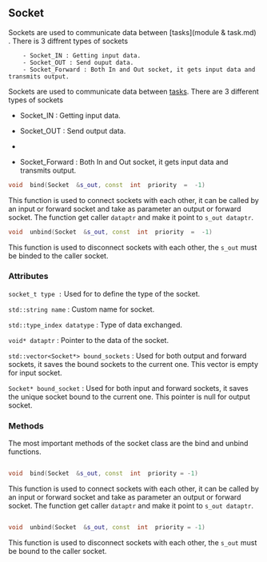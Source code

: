 
## Socket

Sockets are used to communicate data between [tasks](module & task.md) . There is 3 diffrent types of sockets
		
		- Socket_IN : Getting input data.
		- Socket_OUT : Send ouput data.
		- Socket_Forward : Both In and Out socket, it gets input data and transmits output.

Sockets are used to communicate data between [tasks](Task.md). There are 3 different types of sockets

- Socket_IN : Getting input data.

- Socket_OUT : Send output data.
- 
- Socket_Forward : Both In and Out socket, it gets input data and transmits output.

```cpp
void  bind(Socket  &s_out, const  int  priority  =  -1)
```
 This function is used to connect sockets with each other, it can be called by an input or forward socket and take as parameter an output or forward socket. The function get caller `dataptr` and make it point to `s_out dataptr`.

```cpp
void  unbind(Socket  &s_out, const  int  priority  =  -1)
```
 This function is used to disconnect sockets with each other, the `s_out` must be binded to the caller socket. 


  

### Attributes

  

`socket_t type :` Used for to define the type of the socket.

`std::string name` : Custom name for socket.

`std::type_index datatype` : Type of data exchanged.

`void* dataptr` : Pointer to the data of the socket.

`std::vector<Socket*> bound_sockets` : Used for both output and forward sockets, it saves the bound sockets to the current one. This vector is empty for input socket.

`Socket* bound_socket` : Used for both input and forward sockets, it saves the unique socket bound to the current one. This pointer is null for output socket.

  

### Methods

The most important methods of the socket class are the bind and unbind functions.

  

```cpp

void  bind(Socket  &s_out, const  int  priority = -1)

```

This function is used to connect sockets with each other, it can be called by an input or forward socket and take as parameter an output or forward socket. The function get caller `dataptr` and make it point to `s_out dataptr`.

```cpp

void  unbind(Socket  &s_out, const  int  priority = -1)

```

This function is used to disconnect sockets with each other, the `s_out` must be bound to the caller socket.
